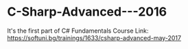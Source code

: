 # C-Sharp-Advanced---2016
It's the first part of C# Fundamentals
Course Link: https://softuni.bg/trainings/1633/csharp-advanced-may-2017
